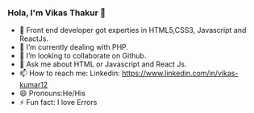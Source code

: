 ### Hola, I'm Vikas Thakur 👋

- 🔭 Front end developer got experties in HTML5,CSS3, Javascript and ReactJs.
- 🌱 I’m currently dealing with PHP.
- 👯 I’m looking to collaborate on Github.
- 💬 Ask me about HTML or Javascript and React Js.
- 📫 How to reach me: Linkedin: https://www.linkedin.com/in/vikas-kumar12
- 😄 Pronouns:He/His
- ⚡ Fun fact: I love Errors
